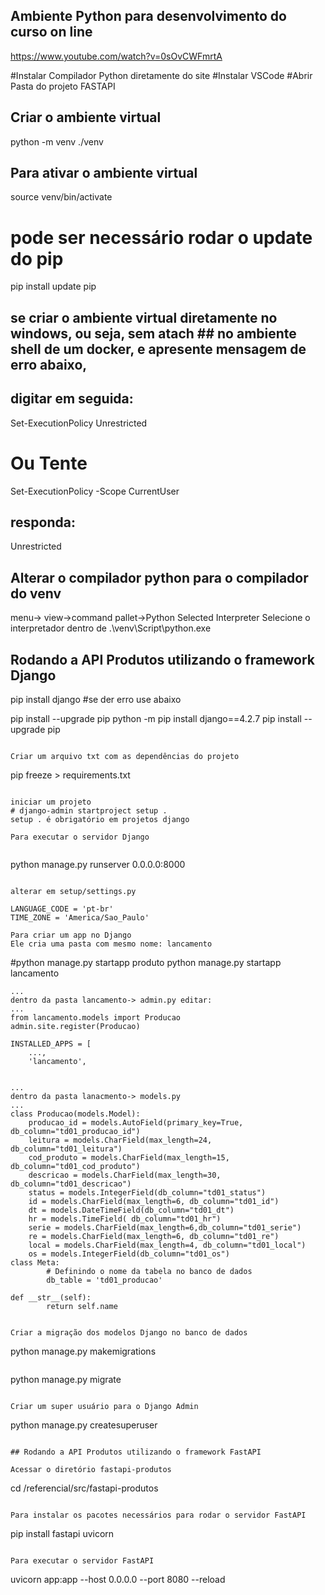 ﻿## Ambiente Python para desenvolvimento do curso on line
https://www.youtube.com/watch?v=0sOvCWFmrtA

#Instalar Compilador Python diretamente do site
#Instalar VSCode
#Abrir Pasta do projeto FASTAPI

## Criar o ambiente virtual

python -m venv ./venv

## Para ativar o ambiente virtual

source venv/bin/activate


# pode ser necessário rodar o update do pip
pip install update pip

## se criar o ambiente virtual diretamente no windows, ou seja, sem atach ## no ambiente shell de um docker, e apresente mensagem de erro abaixo,
## digitar em seguida: 

Set-ExecutionPolicy Unrestricted

# Ou Tente

Set-ExecutionPolicy -Scope CurrentUser

## responda: 

Unrestricted

## Alterar o compilador python para o compilador do venv

menu-> view->command pallet->Python Selected Interpreter 
Selecione o interpretador dentro de .\venv\Script\python.exe

## Rodando a API Produtos utilizando o framework Django

pip install django #se der erro use abaixo

pip install --upgrade pip
python -m pip install django==4.2.7
pip install --upgrade pip
```

Criar um arquivo txt com as dependências do projeto

```
pip freeze > requirements.txt
```

iniciar um projeto
# django-admin startproject setup .
setup . é obrigatório em projetos django

Para executar o servidor Django


```
python manage.py runserver 0.0.0.0:8000
```

alterar em setup/settings.py

LANGUAGE_CODE = 'pt-br'
TIME_ZONE = 'America/Sao_Paulo'

Para criar um app no Django
Ele cria uma pasta com mesmo nome: lancamento
```
#python  manage.py startapp produto
python  manage.py startapp lancamento
```
...
dentro da pasta lancamento-> admin.py editar:
...
from lancamento.models import Producao
admin.site.register(Producao)

INSTALLED_APPS = [
    ...,
    'lancamento',


...
dentro da pasta lanacmento-> models.py
...
class Producao(models.Model):
    producao_id = models.AutoField(primary_key=True, db_column="td01_producao_id")
    leitura = models.CharField(max_length=24, db_column="td01_leitura")
    cod_produto = models.CharField(max_length=15, db_column="td01_cod_produto")
    descricao = models.CharField(max_length=30, db_column="td01_descricao")
    status = models.IntegerField(db_column="td01_status")
    id = models.CharField(max_length=6, db_column="td01_id")
    dt = models.DateTimeField(db_column="td01_dt")
    hr = models.TimeField( db_column="td01_hr")
    serie = models.CharField(max_length=6,db_column="td01_serie")
    re = models.CharField(max_length=6, db_column="td01_re")
    local = models.CharField(max_length=4, db_column="td01_local")
    os = models.IntegerField(db_column="td01_os")
class Meta:
        # Definindo o nome da tabela no banco de dados
        db_table = 'td01_producao'

def __str__(self):
        return self.name


Criar a migração dos modelos Django no banco de dados

```
python manage.py makemigrations
```

```
python manage.py migrate
```

Criar um super usuário para o Django Admin

```
python manage.py createsuperuser
```

## Rodando a API Produtos utilizando o framework FastAPI

Acessar o diretório fastapi-produtos

```
cd /referencial/src/fastapi-produtos
```

Para instalar os pacotes necessários para rodar o servidor FastAPI

```
pip install fastapi uvicorn
```

Para executar o servidor FastAPI

```
uvicorn app:app --host 0.0.0.0 --port 8080 --reload
```
